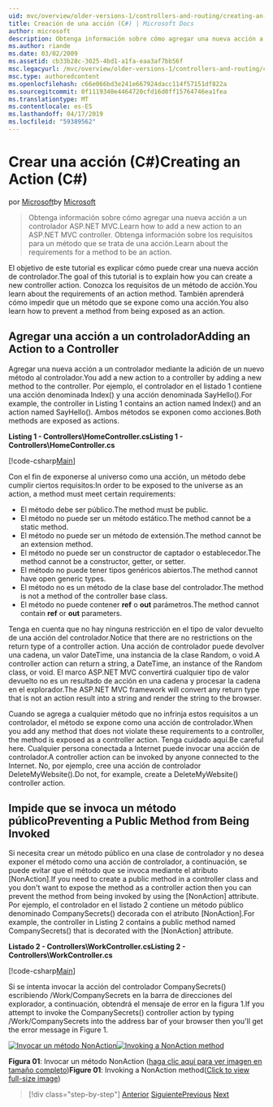 ```yaml
---
uid: mvc/overview/older-versions-1/controllers-and-routing/creating-an-action-cs
title: Creación de una acción (C#) | Microsoft Docs
author: microsoft
description: Obtenga información sobre cómo agregar una nueva acción a un controlador ASP.NET MVC. Obtenga información sobre los requisitos para un método que se trata de una acción.
ms.author: riande
ms.date: 03/02/2009
ms.assetid: cb33b28c-3025-4bd1-a1fa-eaa3af7bb56f
msc.legacyurl: /mvc/overview/older-versions-1/controllers-and-routing/creating-an-action-cs
msc.type: authoredcontent
ms.openlocfilehash: c66e066bd3e241e667924dacc114f57151df822a
ms.sourcegitcommit: 0f1119340e4464720cfd16d0ff15764746ea1fea
ms.translationtype: MT
ms.contentlocale: es-ES
ms.lasthandoff: 04/17/2019
ms.locfileid: "59389562"
---
```

# <a name="creating-an-action-c"></a><span data-ttu-id="51b5f-104">Crear una acción (C#)</span><span class="sxs-lookup"><span data-stu-id="51b5f-104">Creating an Action (C#)</span></span>

<span data-ttu-id="51b5f-105">por [Microsoft](https://github.com/microsoft)</span><span class="sxs-lookup"><span data-stu-id="51b5f-105">by [Microsoft](https://github.com/microsoft)</span></span>

> <span data-ttu-id="51b5f-106">Obtenga información sobre cómo agregar una nueva acción a un controlador ASP.NET MVC.</span><span class="sxs-lookup"><span data-stu-id="51b5f-106">Learn how to add a new action to an ASP.NET MVC controller.</span></span> <span data-ttu-id="51b5f-107">Obtenga información sobre los requisitos para un método que se trata de una acción.</span><span class="sxs-lookup"><span data-stu-id="51b5f-107">Learn about the requirements for a method to be an action.</span></span>


<span data-ttu-id="51b5f-108">El objetivo de este tutorial es explicar cómo puede crear una nueva acción de controlador.</span><span class="sxs-lookup"><span data-stu-id="51b5f-108">The goal of this tutorial is to explain how you can create a new controller action.</span></span> <span data-ttu-id="51b5f-109">Conozca los requisitos de un método de acción.</span><span class="sxs-lookup"><span data-stu-id="51b5f-109">You learn about the requirements of an action method.</span></span> <span data-ttu-id="51b5f-110">También aprenderá cómo impedir que un método que se expone como una acción.</span><span class="sxs-lookup"><span data-stu-id="51b5f-110">You also learn how to prevent a method from being exposed as an action.</span></span>

## <a name="adding-an-action-to-a-controller"></a><span data-ttu-id="51b5f-111">Agregar una acción a un controlador</span><span class="sxs-lookup"><span data-stu-id="51b5f-111">Adding an Action to a Controller</span></span>

<span data-ttu-id="51b5f-112">Agregar una nueva acción a un controlador mediante la adición de un nuevo método al controlador.</span><span class="sxs-lookup"><span data-stu-id="51b5f-112">You add a new action to a controller by adding a new method to the controller.</span></span> <span data-ttu-id="51b5f-113">Por ejemplo, el controlador en el listado 1 contiene una acción denominada Index() y una acción denominada SayHello().</span><span class="sxs-lookup"><span data-stu-id="51b5f-113">For example, the controller in Listing 1 contains an action named Index() and an action named SayHello().</span></span> <span data-ttu-id="51b5f-114">Ambos métodos se exponen como acciones.</span><span class="sxs-lookup"><span data-stu-id="51b5f-114">Both methods are exposed as actions.</span></span>

<span data-ttu-id="51b5f-115">**Listing 1 - Controllers\HomeController.cs**</span><span class="sxs-lookup"><span data-stu-id="51b5f-115">**Listing 1 - Controllers\HomeController.cs**</span></span>

[!code-csharp[Main](creating-an-action-cs/samples/sample1.cs)]

<span data-ttu-id="51b5f-116">Con el fin de exponerse al universo como una acción, un método debe cumplir ciertos requisitos:</span><span class="sxs-lookup"><span data-stu-id="51b5f-116">In order to be exposed to the universe as an action, a method must meet certain requirements:</span></span>

- <span data-ttu-id="51b5f-117">El método debe ser público.</span><span class="sxs-lookup"><span data-stu-id="51b5f-117">The method must be public.</span></span>
- <span data-ttu-id="51b5f-118">El método no puede ser un método estático.</span><span class="sxs-lookup"><span data-stu-id="51b5f-118">The method cannot be a static method.</span></span>
- <span data-ttu-id="51b5f-119">El método no puede ser un método de extensión.</span><span class="sxs-lookup"><span data-stu-id="51b5f-119">The method cannot be an extension method.</span></span>
- <span data-ttu-id="51b5f-120">El método no puede ser un constructor de captador o establecedor.</span><span class="sxs-lookup"><span data-stu-id="51b5f-120">The method cannot be a constructor, getter, or setter.</span></span>
- <span data-ttu-id="51b5f-121">El método no puede tener tipos genéricos abiertos.</span><span class="sxs-lookup"><span data-stu-id="51b5f-121">The method cannot have open generic types.</span></span>
- <span data-ttu-id="51b5f-122">El método no es un método de la clase base del controlador.</span><span class="sxs-lookup"><span data-stu-id="51b5f-122">The method is not a method of the controller base class.</span></span>
- <span data-ttu-id="51b5f-123">El método no puede contener **ref** o **out** parámetros.</span><span class="sxs-lookup"><span data-stu-id="51b5f-123">The method cannot contain **ref** or **out** parameters.</span></span>

<span data-ttu-id="51b5f-124">Tenga en cuenta que no hay ninguna restricción en el tipo de valor devuelto de una acción del controlador.</span><span class="sxs-lookup"><span data-stu-id="51b5f-124">Notice that there are no restrictions on the return type of a controller action.</span></span> <span data-ttu-id="51b5f-125">Una acción de controlador puede devolver una cadena, un valor DateTime, una instancia de la clase Random, o void.</span><span class="sxs-lookup"><span data-stu-id="51b5f-125">A controller action can return a string, a DateTime, an instance of the Random class, or void.</span></span> <span data-ttu-id="51b5f-126">El marco ASP.NET MVC convertirá cualquier tipo de valor devuelto no es un resultado de acción en una cadena y procesar la cadena en el explorador.</span><span class="sxs-lookup"><span data-stu-id="51b5f-126">The ASP.NET MVC framework will convert any return type that is not an action result into a string and render the string to the browser.</span></span>

<span data-ttu-id="51b5f-127">Cuando se agrega a cualquier método que no infrinja estos requisitos a un controlador, el método se expone como una acción de controlador.</span><span class="sxs-lookup"><span data-stu-id="51b5f-127">When you add any method that does not violate these requirements to a controller, the method is exposed as a controller action.</span></span> <span data-ttu-id="51b5f-128">Tenga cuidado aquí.</span><span class="sxs-lookup"><span data-stu-id="51b5f-128">Be careful here.</span></span> <span data-ttu-id="51b5f-129">Cualquier persona conectada a Internet puede invocar una acción de controlador.</span><span class="sxs-lookup"><span data-stu-id="51b5f-129">A controller action can be invoked by anyone connected to the Internet.</span></span> <span data-ttu-id="51b5f-130">No, por ejemplo, cree una acción de controlador DeleteMyWebsite().</span><span class="sxs-lookup"><span data-stu-id="51b5f-130">Do not, for example, create a DeleteMyWebsite() controller action.</span></span>

## <a name="preventing-a-public-method-from-being-invoked"></a><span data-ttu-id="51b5f-131">Impide que se invoca un método público</span><span class="sxs-lookup"><span data-stu-id="51b5f-131">Preventing a Public Method from Being Invoked</span></span>

<span data-ttu-id="51b5f-132">Si necesita crear un método público en una clase de controlador y no desea exponer el método como una acción de controlador, a continuación, se puede evitar que el método que se invoca mediante el atributo [NonAction].</span><span class="sxs-lookup"><span data-stu-id="51b5f-132">If you need to create a public method in a controller class and you don't want to expose the method as a controller action then you can prevent the method from being invoked by using the [NonAction] attribute.</span></span> <span data-ttu-id="51b5f-133">Por ejemplo, el controlador en el listado 2 contiene un método público denominado CompanySecrets() decorada con el atributo [NonAction].</span><span class="sxs-lookup"><span data-stu-id="51b5f-133">For example, the controller in Listing 2 contains a public method named CompanySecrets() that is decorated with the [NonAction] attribute.</span></span>

<span data-ttu-id="51b5f-134">**Listado 2 - Controllers\WorkController.cs**</span><span class="sxs-lookup"><span data-stu-id="51b5f-134">**Listing 2 - Controllers\WorkController.cs**</span></span>

[!code-csharp[Main](creating-an-action-cs/samples/sample2.cs)]

<span data-ttu-id="51b5f-135">Si se intenta invocar la acción del controlador CompanySecrets() escribiendo /Work/CompanySecrets en la barra de direcciones del explorador, a continuación, obtendrá el mensaje de error en la figura 1.</span><span class="sxs-lookup"><span data-stu-id="51b5f-135">If you attempt to invoke the CompanySecrets() controller action by typing /Work/CompanySecrets into the address bar of your browser then you'll get the error message in Figure 1.</span></span>


<span data-ttu-id="51b5f-136">[![Invocar un método NonAction](creating-an-action-cs/_static/image1.jpg)](creating-an-action-cs/_static/image1.png)</span><span class="sxs-lookup"><span data-stu-id="51b5f-136">[![Invoking a NonAction method](creating-an-action-cs/_static/image1.jpg)](creating-an-action-cs/_static/image1.png)</span></span>

<span data-ttu-id="51b5f-137">**Figura 01**: Invocar un método NonAction ([haga clic aquí para ver imagen en tamaño completo](creating-an-action-cs/_static/image2.png))</span><span class="sxs-lookup"><span data-stu-id="51b5f-137">**Figure 01**: Invoking a NonAction method([Click to view full-size image](creating-an-action-cs/_static/image2.png))</span></span>

> [!div class="step-by-step"]
> <span data-ttu-id="51b5f-138">[Anterior](creating-a-controller-cs.md)
> [Siguiente](asp-net-mvc-routing-overview-vb.md)</span><span class="sxs-lookup"><span data-stu-id="51b5f-138">[Previous](creating-a-controller-cs.md)
[Next](asp-net-mvc-routing-overview-vb.md)</span></span>
